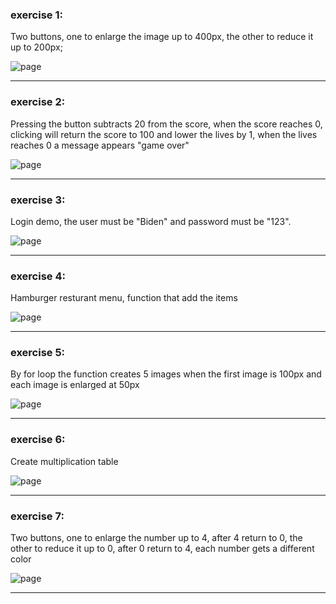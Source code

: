 ### exercise 1:

Two buttons, one to enlarge the image up to 400px, the other to reduce it up to 200px;

![page](https://user-images.githubusercontent.com/102150516/207577255-6488a519-b046-4559-ad97-f8a25c006886.png)

-------------------------------------------------------------------------------------
### exercise 2:

Pressing the button subtracts 20 from the score, when the score reaches 0, clicking will return the score to 100 and lower the lives by 1, when the lives reaches 0 a message appears "game over"

![page](https://user-images.githubusercontent.com/102150516/207585674-b2e47f26-8c63-4906-b760-40f84953ac3f.png)

-------------------------------------------------------------------------------------
### exercise 3:

Login demo, the user must be "Biden" and password must be "123".

![page](https://user-images.githubusercontent.com/102150516/207665490-33de4685-62b5-411e-b0e4-435f0082783b.png)

-------------------------------------------------------------------------------------
### exercise 4:

Hamburger resturant menu, function that add the items

![page](https://user-images.githubusercontent.com/102150516/207802575-3b46ac11-d5e8-42fb-9023-8e9bb61cb90c.png)

-------------------------------------------------------------------------------------
### exercise 5:

By for loop the function creates 5 images when the first image is 100px and each image is enlarged at 50px 

![page](https://user-images.githubusercontent.com/102150516/207807390-94072b66-e624-48b9-bda6-61f7afa928df.png)

-------------------------------------------------------------------------------------
### exercise 6:

Create multiplication table 

![page](https://user-images.githubusercontent.com/102150516/207814768-a2ef781f-3443-4d21-9703-b06389b0a16c.png)

-------------------------------------------------------------------------------------
### exercise 7:

Two buttons, one to enlarge the number up to 4, after 4 return to 0, the other to reduce it up to 0, after 0 return to 4, each number gets a different color

![page](https://user-images.githubusercontent.com/102150516/207921579-91c6ca80-d18c-4292-b705-317c87090a22.png)

-------------------------------------------------------------------------------------

